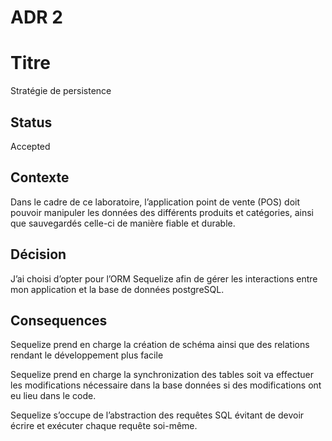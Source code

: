 # ADR 2

# Titre 

Stratégie de persistence

## Status

Accepted

## Contexte

Dans le cadre de ce laboratoire, l’application point de vente (POS) doit pouvoir manipuler les données des différents produits et catégories, ainsi que sauvegardés celle-ci de manière fiable et durable.

## Décision

J’ai choisi d’opter pour l’ORM Sequelize afin de gérer les interactions entre mon application et la base de données postgreSQL. 

## Consequences

Sequelize prend en charge la création de schéma ainsi que des relations rendant le développement plus facile

Sequelize prend en charge la synchronization des tables soit va effectuer les modifications nécessaire dans la base données si des modifications ont eu lieu dans le code.

Sequelize s’occupe de l’abstraction des requêtes SQL évitant de devoir écrire et exécuter chaque requête soi-même.